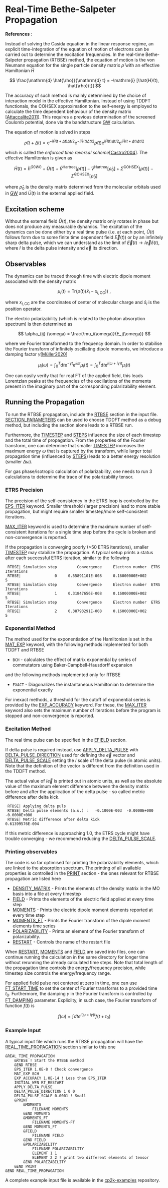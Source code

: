 # Real-Time Bethe-Salpeter Propagation

**References** : [](#Marek2025)

Instead of solving the Casida equation in the linear response regime, an explicit time-integration
of the equation of motion of electrons can be carried out to determine the excitation frequencies.
In the real-time Bethe-Salpeter propagation (RTBSE) method, the equation of motion is the von
Neumann equation for the single particle density matrix $\hat{\rho}$ with an effective Hamiltonian
$\hat{H}$

$$ \frac{\mathrm{d} \hat{\rho}}{\mathrm{d} t} = -\mathrm{i} [\hat{H}(t), \hat{\rho}(t)] $$

The accuracy of such method is mainly determined by the choice of interaction model in the effective
Hamiltonian. Instead of using TDDFT functionals, the COHSEX approximation to the self-energy is
employed to calculate the time dependent behaviour of the density matrix
\[[Attaccalite2011](http://dx.doi.org/10.1103/PhysRevB.84.245110)\]. This requires a previous
determination of the screened Coulomb potential, done via the bandstructure
[GW](#CP2K_INPUT.FORCE_EVAL.PROPERTIES.BANDSTRUCTURE.GW) calculation.

The equation of motion is solved in steps

$$ \hat{\rho} (t + \Delta t) = \mathrm{e} ^ {- i \hat{H} (t+\Delta t) \Delta t/2} \mathrm{e} ^ {-i \hat{H}(t) \Delta t/2}
\hat{\rho} (t) \mathrm{e} ^ {i \hat{H}(t) \Delta t/2} \mathrm{e} ^ {i \hat{H} (t + \Delta t) \Delta t/2}$$

which is called the _enforced time reversal
scheme_\[[Castro2004](https://doi.org/10.1063/1.1774980)\]. The effective Hamiltonian is given as

$$ \hat{H}(t) = \hat{h}^{G0W0} + \hat{U} (t) +
\hat{V}^{\mathrm{Hartree}} [\hat{\rho}(t)] - \hat{V}^{\mathrm{Hartree}} [\hat{\rho}_0] +
\hat{\Sigma}^{\mathrm{COHSEX}}[\hat{\rho}(t)] - \hat{\Sigma}^{\mathrm{COHSEX}}[\hat{\rho}_0]
$$

where $\hat{\rho}_0$ is the density matrix determined from the molecular orbitals used in
[GW](#CP2K_INPUT.FORCE_EVAL.PROPERTIES.BANDSTRUCTURE.GW) and $\hat{U}(t)$ is the external applied
field.

## Excitation scheme

Without the external field $\hat{U}(t)$, the density matrix only rotates in phase but does not
produce any measurable dynamics. The excitation of the dynamics can be done either by a real time
pulse (i.e. at each point, $\hat{U}(t)$ follows form due to some finite time dependent field
$\vec{E}(t)$) or by an infinitely sharp delta pulse, which we can understand as the limit of
$\vec{E}(t) \to I \vec{e} \delta(t)$, where $I$ is the delta pulse intensity and $\vec{e}$ its
direction.

## Observables

The dynamics can be traced through time with electric dipole moment associated with the density
matrix

$$ \mu_i(t) = \mathrm{Tr} (\hat{\rho}(t) (\hat{x}_i - x_{i,\mathrm{CC}})) \: ,
$$

where $x_{i,\mathrm{CC}}$ are the coordinates of center of molecular charge and $\hat{x}_i$ is the
position operator.

The electric polarizability (which is related to the photon absorption spectrum) is then determined
as

$$ \alpha_{ij} (\omega) = \frac{\mu_i(\omega)}{E_j(\omega)}
$$

where we Fourier transformed to the frequency domain. In order to stabilise the Fourier transform of
infinitely oscillating dipole moments, we introduce a damping factor
$\gamma$\[[Müller2020](https://doi.org/10.1002/jcc.26412)\]

$$ \mu_i(\omega) = \int _ 0 ^ T \mathrm{d}t \mathrm{e}^{-\gamma t} \mathrm{e} ^ {i \omega t} \mu_i(t) =
    \int _ 0 ^ T \mathrm{d}t \mathrm{e}^{i(\omega + i \gamma) t} \mu_i (t)
$$

One can easily verify that for real FT of the applied field, this leads Lorentzian peaks at the
frequencies of the oscillations of the moments present in the imaginary part of the corresponding
polarizability element.

## Running the Propagation

To run the RTBSE propagation, include the
[RTBSE](#CP2K_INPUT.FORCE_EVAL.DFT.REAL_TIME_PROPAGATION.RTBSE) section in the input file.
[SECTION_PARAMETERS](#CP2K_INPUT.FORCE_EVAL.DFT.REAL_TIME_PROPAGATION.RTBSE.SECTION_PARAMETERS) can
be used to choose TDDFT method as a debug method, but including the section alone leads to a RTBSE
run.

Furthermore, the [TIMESTEP](#CP2K_INPUT.MOTION.MD.TIMESTEP) and [STEPS](#CP2K_INPUT.MOTION.MD.STEPS)
influence the size of each timestep and the total time of propagation. From the properties of the
Fourier transform, one can determine that smaller [TIMESTEP](#CP2K_INPUT.MOTION.MD.TIMESTEP)
increases the maximum energy $\omega$ that is captured by the transform, while larger total
propagation time (influenced by [STEPS](#CP2K_INPUT.MOTION.MD.STEPS)) leads to a better energy
resolution (smaller $\Delta \omega$).

For gas phase/isotropic calculation of polarizability, one needs to run 3 calculations to determine
the trace of the polarizability tensor.

### ETRS Precision

The precision of the self-consistency in the ETRS loop is controlled by the
[EPS_ITER](#CP2K_INPUT.FORCE_EVAL.DFT.REAL_TIME_PROPAGATION.EPS_ITER) keyword. Smaller threshold
(larger precision) lead to more stable propagation, but might require smaller timestep/more
self-consistent iterations.

[MAX_ITER](#CP2K_INPUT.FORCE_EVAL.DFT.REAL_TIME_PROPAGATION.MAX_ITER) keyword is used to determine
the maximum number of self-consistent iterations for a single time step before the cycle is broken
and non-convergence is reported.

If the propagation is converging poorly (>50 ETRS iterations), smaller
[TIMESTEP](#CP2K_INPUT.MOTION.MD.TIMESTEP) may stabilize the propagation. A typical setup prints a
status after each successful ETRS iteration, similar to the following

```
 RTBSE| Simulation step         Convergence     Electron number  ETRS Iterations
 RTBSE|               0     0.55891101E-008     0.16000000E+002                5
 RTBSE| Simulation step         Convergence     Electron number  ETRS Iterations
 RTBSE|               1     0.31847656E-008     0.16000000E+002                5
 RTBSE| Simulation step         Convergence     Electron number  ETRS Iterations
 RTBSE|               2     0.38793291E-008     0.16000000E+002                5
```

### Exponential Method

The method used for the exponentiation of the Hamiltonian is set in the
[MAT_EXP](#CP2K_INPUT.FORCE_EVAL.DFT.REAL_TIME_PROPAGATION.MAT_EXP) keyword, with the following
methods implemented for both TDDFT and RTBSE

- `BCH` - calculates the effect of matrix exponential by series of commutators using
  Baker-Campbell-Hausdorff expansion

and the following methods implemented only for RTBSE

- `EXACT` - Diagonalizes the instantaneous Hamiltonian to determine the exponential exactly

For inexact methods, a threshold for the cutoff of exponential series is provided by the
[EXP_ACCURACY](#CP2K_INPUT.FORCE_EVAL.DFT.REAL_TIME_PROPAGATION.EXP_ACCURACY) keyword. For these,
the [MAX_ITER](#CP2K_INPUT.FORCE_EVAL.DFT.REAL_TIME_PROPAGATION.MAX_ITER) keyword also sets the
maximum number of iterations before the program is stopped and non-convergence is reported.

### Excitation Method

The real time pulse can be specified in the [EFIELD](#CP2K_INPUT.FORCE_EVAL.DFT.EFIELD) section.

If delta pulse is required instead, use
[APPLY_DELTA_PULSE](#CP2K_INPUT.FORCE_EVAL.DFT.REAL_TIME_PROPAGATION.APPLY_DELTA_PULSE) with
[DELTA_PULSE_DIRECTION](#CP2K_INPUT.FORCE_EVAL.DFT.REAL_TIME_PROPAGATION.DELTA_PULSE_DIRECTION) used
for defining the $\vec{e}$ vector and
[DELTA_PULSE_SCALE](#CP2K_INPUT.FORCE_EVAL.DFT.REAL_TIME_PROPAGATION.DELTA_PULSE_SCALE) setting the
$I$ scale of the delta pulse (in atomic units). Note that the definition of the vector is different
from the definition used in the TDDFT method.

The actual value of $I \vec{e}$ is printed out in atomic units, as well as the absolute value of the
maximum element difference between the density matrix before and after the application of the delta
pulse - so called metric difference after delta kick.

```
 RTBSE| Applying delta puls
 RTBSE| Delta pulse elements (a.u.) :   -0.1000E-003  -0.0000E+000  -0.0000E+000
 RTBSE| Metric difference after delta kick                       0.61399576E-004
```

If this metric difference is approaching 1.0, the ETRS cycle might have trouble converging - we
recommend reducing the
[DELTA_PULSE_SCALE](#CP2K_INPUT.FORCE_EVAL.DFT.REAL_TIME_PROPAGATION.DELTA_PULSE_SCALE).

### Printing observables

The code is so far optimised for printing the polarizability elements, which are linked to the
absorption spectrum. The printing of all available properties is controlled in the
[PRINT](#CP2K_INPUT.FORCE_EVAL.DFT.REAL_TIME_PROPAGATION.PRINT) section - the ones relevant for
RTBSE propagation are listed here

- [DENSITY_MATRIX](#CP2K_INPUT.FORCE_EVAL.DFT.REAL_TIME_PROPAGATION.PRINT.DENSITY_MATRIX) - Prints
  the elements of the density matrix in the MO basis into a file at every timestep
- [FIELD](#CP2K_INPUT.FORCE_EVAL.DFT.REAL_TIME_PROPAGATION.PRINT.FIELD) - Prints the elements of the
  electric field applied at every time step
- [MOMENTS](#CP2K_INPUT.FORCE_EVAL.DFT.REAL_TIME_PROPAGATION.PRINT.MOMENTS) - Prints the electric
  dipole moment elements reported at every time step
- [MOMENTS_FT](#CP2K_INPUT.FORCE_EVAL.DFT.REAL_TIME_PROPAGATION.PRINT.MOMENTS_FT) - Prints the
  Fourier transform of the dipole moment elements time series
- [POLARIZABILITY](#CP2K_INPUT.FORCE_EVAL.DFT.REAL_TIME_PROPAGATION.PRINT.POLARIZABILITY) - Prints
  an element of the Fourier transform of polarizability.
- [RESTART](#CP2K_INPUT.FORCE_EVAL.DFT.REAL_TIME_PROPAGATION.PRINT.RESTART) - Controls the name of
  the restart file

When [RESTART](#CP2K_INPUT.FORCE_EVAL.DFT.REAL_TIME_PROPAGATION.PRINT.RESTART),
[MOMENTS](#CP2K_INPUT.FORCE_EVAL.DFT.REAL_TIME_PROPAGATION.PRINT.MOMENTS) and
[FIELD](#CP2K_INPUT.FORCE_EVAL.DFT.REAL_TIME_PROPAGATION.PRINT.FIELD) are saved into files, one can
continue running the calculation in the same directory for longer time without rerunning the already
calculated time steps. Note that total length of the propagation time controls the energy/frequency
precision, while timestep size controls the energy/frequency range.

For applied field pulse not centered at zero in time, one can use
[FT_START_TIME](#CP2K_INPUT.FORCE_EVAL.DFT.REAL_TIME_PROPAGATION.RTBSE.FT_START_TIME) to set the
center of Fourier transforms to a provided time $t_0$. Furthermore, the damping $\gamma$ in the
Fourier transform is controlled by
[FT_DAMPING](#CP2K_INPUT.FORCE_EVAL.DFT.REAL_TIME_PROPAGATION.RTBSE.FT_DAMPING) parameter.
Explicilty, in such case, the Fourier transform of function $f(t)$ is

$$ f(\omega) = \int dt e^{i (\omega + i \gamma) t } f(t + t_0)
$$

### Example Input

A typical input file which runs the RTBSE propagation will have the
[REAL_TIME_PROPAGATION](#CP2K_INPUT.FORCE_EVAL.DFT.REAL_TIME_PROPAGATION) section similar to this
one

```
&REAL_TIME_PROPAGATION
    &RTBSE ! Start the RTBSE method
    &END RTBSE
    EPS_ITER 1.0E-8 ! Check convergence
    MAT_EXP BCH
    EXP_ACCURACY 1.0E-14 ! Less than EPS_ITER
    INITIAL_WFN RT_RESTART
    APPLY_DELTA_PULSE
    DELTA_PULSE_DIRECTION 1 0 0
    DELTA_PULSE_SCALE 0.0001 ! Small
    &PRINT
        &MOMENTS
            FILENAME MOMENTS
        &END MOMENTS
        &MOMENTS_FT
            FILENAME MOMENTS-FT
        &END MOMENTS_FT
        &FIELD
            FILENAME FIELD
        &END FIELD
        &POLARIZABILITY
            FILENAME POLARIZABILITY
            ELEMENT 1 1
            ELEMENT 2 2 ! print two different elements of tensor
        &END POLARIZABILITY
    &END PRINT
&END REAL_TIME_PROPAGATION
```

A complete example input file is available in the
[cp2k-examples](https://github.com/cp2k/cp2k-examples) repository.
